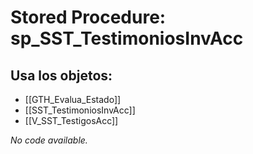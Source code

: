 # Stored Procedure: sp_SST_TestimoniosInvAcc

## Usa los objetos:
- [[GTH_Evalua_Estado]]
- [[SST_TestimoniosInvAcc]]
- [[V_SST_TestigosAcc]]

*No code available.*
